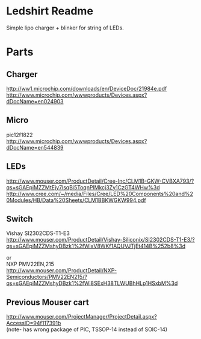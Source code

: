 Ledshirt Readme
=====
Simple lipo charger + blinker for string of LEDs.

Parts
=====
Charger
-----
http://ww1.microchip.com/downloads/en/DeviceDoc/21984e.pdf  
http://www.microchip.com/wwwproducts/Devices.aspx?dDocName=en024903

Micro
-----
pic12f1822  
http://www.microchip.com/wwwproducts/Devices.aspx?dDocName=en544839

LEDs
-----
http://www.mouser.com/ProductDetail/Cree-Inc/CLM1B-GKW-CVBXA793/?qs=sGAEpiMZZMtEjy7lsqBi5ToqnPlMkcj3Zy1CzGT4WHw%3d  
http://www.cree.com/~/media/Files/Cree/LED%20Components%20and%20Modules/HB/Data%20Sheets/CLM1BBKWGKW994.pdf  

Switch
-----
Vishay SI2302CDS-T1-E3  
http://www.mouser.com/ProductDetail/Vishay-Siliconix/SI2302CDS-T1-E3/?qs=sGAEpiMZZMshyDBzk1%2fWixV8WKf1AQUVJTjEt414B%252b8%3d  
 
or  
NXP PMV22EN,215  
http://www.mouser.com/ProductDetail/NXP-Semiconductors/PMV22EN215/?qs=sGAEpiMZZMshyDBzk1%2fWi8SExH38TLWUBhHLp1HSxbM%3d


Previous Mouser cart
-----
http://www.mouser.com/ProjectManager/ProjectDetail.aspx?AccessID=94f117391b  
(note- has wrong package of PIC, TSSOP-14 instead of SOIC-14)
